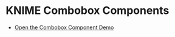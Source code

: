 # KNIME Combobox Components

- [Open the Combobox Component Demo](KNIME/Combobox/combobox-component.html) 